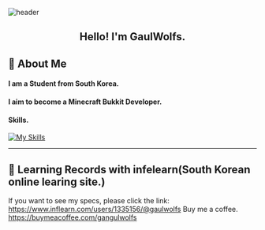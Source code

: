 
![header](https://capsule-render.vercel.app/api?type=waving&color=gradient&height=300&section=header&text=Gaulwolfs:%20Java%20Developer%20)

<h2 align="center"> Hello! I'm GaulWolfs.</h2>
<p align="center">
</p>
<div>
  <!--Body-->
  
  ## 👀 About Me
  #### I am a Student from South Korea.<br/>
  #### I aim to become a Minecraft Bukkit Developer.<br/>
  #### Skills.
  [![My Skills](https://skillicons.dev/icons?i=java,kotlin,js,linux,mysql&theme=light)](https://skillicons.dev)
  <br/>
</div>

-------
📝 **Learning Records with infelearn(South Korean online learing site.)**
-------
If you want to see my specs, please click the link: https://www.inflearn.com/users/1335156/@gaulwolfs
Buy me a coffee.
https://buymeacoffee.com/gangulwolfs

